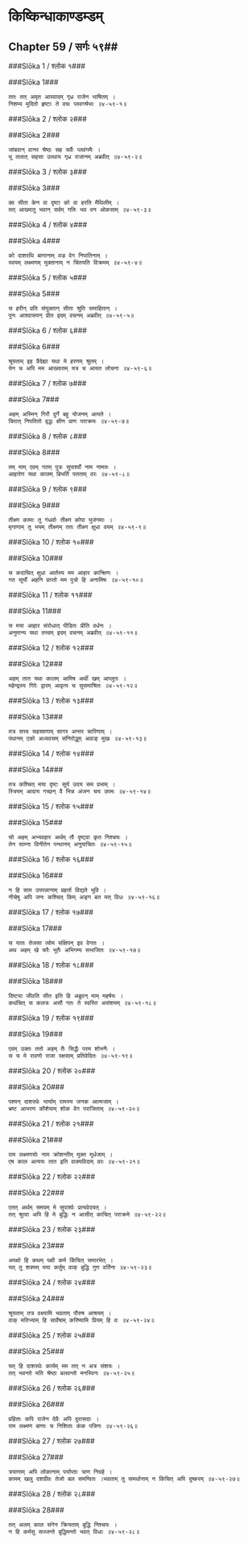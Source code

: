 किष्किन्धाकाण्डम्डम्
===============================


## Chapter 59  / सर्गः ५९##


###Slōka 1 / श्लोक १###


###Slōka 1###


    ततः तत् अमृत आस्वादम् गृध्र राजेन भाषितम् ।
    निशम्य मुदितो हृष्टाः ते वचः प्लवगर्षभाः ॥४-५९-१॥


###Slōka 2 / श्लोक २###


###Slōka 2###


    जांबवान् वानर श्रेष्ठः सह सर्वैः प्लवंगमैः ।
    भू तलात् सहसा उत्थाय गृध्र राजानम् अब्रवीत् ॥४-५९-२॥


###Slōka 3 / श्लोक ३###


###Slōka 3###


    क्व सीता केन वा दृष्टा को वा हरति मैथिलीम् ।
    तत् आख्यातु भवान् सर्वम् गतिः भव वन ओकसाम् ॥४-५९-३॥


###Slōka 4 / श्लोक ४###


###Slōka 4###


    को दाशरथि बाणानाम् वज्र वेग निपातिनाम् ।
    स्वयम् लक्ष्मणम् मुक्तानाम् न चिंतयति विक्रमम् ॥४-५९-४॥


###Slōka 5 / श्लोक ५###


###Slōka 5###


    स हरीन् प्रति संयुक्तान् सीता श्रुति समाहितान् ।
    पुनः आश्वासयन् प्रीत इदम् वचनम् अब्रवीत् ॥४-५९-५॥


###Slōka 6 / श्लोक ६###


###Slōka 6###


    श्रूयताम् इह वैदेह्या यथा मे हरणम् श्रुतम् ।
    येन च अपि मम आख्यातम् यत्र च आयत लोचना ॥४-५९-६॥


###Slōka 7 / श्लोक ७###


###Slōka 7###


    अहम् अस्मिन् गिरौ दुर्गे बहु योजनम् आयते ।
    चिरात् निपतितो वृद्धः क्षीण प्राण पराक्रमः ॥४-५९-७॥


###Slōka 8 / श्लोक ८###


###Slōka 8###


    तम् माम् एवम् गतम् पुत्रः सुपार्श्वो नाम नामतः ।
    आहारेण यथा कालम् बिभर्ति पतताम् वरः ॥४-५९-८॥


###Slōka 9 / श्लोक ९###


###Slōka 9###


    तीक्ष्ण कामाः तु गंधर्वाः तीक्ष्ण कोपा भुजंगमाः ।
    मृगाणाम् तु भयम् तीक्ष्णम् ततः तीक्ष्ण क्षुधा वयम् ॥४-५९-९॥


###Slōka 10 / श्लोक १०###


###Slōka 10###


    स कदाचित् क्षुधा आर्तस्य मम आहार कान्क्षिणः ।
    गत सूर्यो अहनि प्राप्तो मम पुत्रो हि अनामिषः ॥४-५९-१०॥


###Slōka 11 / श्लोक ११###


###Slōka 11###


    स मया आहार संरोधात् पीडितः प्रीति वर्धनः ।
    अनुमान्य यथा तत्त्वम् इदम् वचनम् अब्रवीत् ॥४-५९-११॥


###Slōka 12 / श्लोक १२###


###Slōka 12###


    अहम् तात यथा कालम् आमिष अर्थी खम् आप्लुतः ।
    महेन्द्रस्य गिरेः द्वारम् आवृत्य च सुसमाश्रितः ॥४-५९-१२॥


###Slōka 13 / श्लोक १३###


###Slōka 13###


    तत्र सत्त्व सहस्राणाम् सागर अन्तर चारिणाम् ।
    पंथानम् एको अध्यवसम् संनिरोद्धुम् अवाङ् मुखः ॥४-५९-१३॥


###Slōka 14 / श्लोक १४###


###Slōka 14###


    तत्र कश्चित् मया दृष्टः सूर्य उदय सम प्रभाम् ।
    स्त्रियम् आदाय गच्छन् वै भिन्न अंजन चय उपमः ॥४-५९-१४॥


###Slōka 15 / श्लोक १५###


###Slōka 15###


    सो अहम् अभ्यवहार अर्थम् तौ दृष्ट्वा कृत निश्चयः ।
    तेन साम्ना विनीतेन पन्थानम् अनुयाचितः ॥४-५९-१५॥


###Slōka 16 / श्लोक १६###


###Slōka 16###


    न हि साम उपपन्नानाम् प्रहर्ता विद्यते भुवि ।
    नीचेषु अपि जनः कश्चित् किम् अङ्ग बत मत् विधः ॥४-५९-१६॥


###Slōka 17 / श्लोक १७###


###Slōka 17###


    स यातः तेजसा व्योम संक्षिपन् इव वेगतः ।
    अथ अहम् खे चरैः भूतैः अभिगम्य सभाजितः ॥४-५९-१७॥


###Slōka 18 / श्लोक १८###


###Slōka 18###


    दिष्ट्या जीवति सीत इति हि अब्रुवन् माम् महर्षयः ।
    कथंचित् स कलत्रः असौ गतः ते स्वस्ति असंशयम् ॥४-५९-१८॥


###Slōka 19 / श्लोक १९###


###Slōka 19###


    एवम् उक्तः ततो अहम् तैः सिद्धैः परम शोभनैः ।
    स च मे रावणो राजा रक्षसाम् प्रतिवेदितः ॥४-५९-१९॥


###Slōka 20 / श्लोक २०###


###Slōka 20###


    पश्यन् दाशरथेः भार्याम् रामस्य जनक आत्मजाम् ।
    भ्रष्ट आभरण कौशेयाम् शोक वेग पराजिताम् ॥४-५९-२०॥


###Slōka 21 / श्लोक २१###


###Slōka 21###


    राम लक्ष्मणयोः नाम क्रोशन्तीम् मुक्त मूर्धजाम् ।
    एष काल अत्ययः तात इति वाक्यविदाम् वरः ॥४-५९-२१॥


###Slōka 22 / श्लोक २२###


###Slōka 22###


    एतत् अर्थम् समग्रम् मे सुपार्श्वः प्रत्यवेदयत् ।
    तत् श्रुत्वा अपि हि मे बुद्धिः न आसीत् काचित् पराक्रमे ॥४-५९-२२॥


###Slōka 23 / श्लोक २३###


###Slōka 23###


    अपक्षो हि कथम् पक्षी कर्म किंचित् समारभेत् ।
    यत् तु शक्यम् मया कर्तुम् वाक् बुद्धि गुण वर्तिना ॥४-५९-२३॥


###Slōka 24 / श्लोक २४###


###Slōka 24###


    श्रूयताम् तत्र वक्ष्यामि भवताम् पौरुष आश्रयम् ।
    वाक् मतिभ्याम् हि सार्वेषाम् करिष्यामि प्रियम् हि वः ॥४-५९-२४॥


###Slōka 25 / श्लोक २५###


###Slōka 25###


    यत् हि दाशरथेः कार्यम् मम तत् न अत्र संशयः ।
    तत् भवन्तो मति श्रेष्ठा बलवन्तो मनस्विनः ॥४-५९-२५॥


###Slōka 26 / श्लोक २६###


###Slōka 26###


    प्रहिताः कपि राजेन देवैः अपि दुरासदाः ।
    राम लक्ष्मण बाणाः च निशिताः कंक पत्रिणः ॥४-५९-२६॥


###Slōka 27 / श्लोक २७###


###Slōka 27###


    त्रयाणाम् अपि लोकानाम् पर्याप्ताः त्राण निग्रहे ।
    कामम् खलु दशग्रीवः तेजो बल समन्वितः ।भवताम् तु समर्थानाम् न किंचित् अपि दुष्करम् ॥४-५९-२७॥


###Slōka 28 / श्लोक २८###


###Slōka 28###


    तत् अलम् काल संगेन क्रियताम् बुद्धि निश्चयः ।
    न हि कर्मसु सज्जन्ते बुद्धिमन्तो भवत् विधाः ॥४-५९-२८॥


